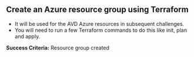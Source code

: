 ## Create an Azure resource group using Terraform

- It will be used for the AVD Azure resources in subsequent challenges.
- You will need to run a few Terraform commands to do this like init, plan and apply.

**Success Criteria:**
Resource group created
